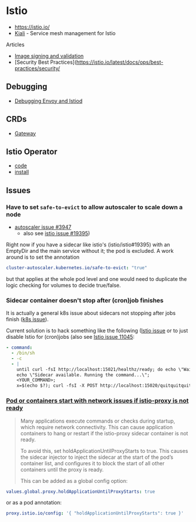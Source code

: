 # Istio

* <https://istio.io/>
* [Kiali](https://kiali.io/) - Service mesh management for Istio

Articles 

* [Image signing and validation](https://istio.io/latest/docs/ops/best-practices/image-signing-validation/)
* [Security Best Practices](https://istio.io/latest/docs/ops/best-practices/security/

## Debugging

* [Debugging Envoy and Istiod](https://istio.io/latest/docs/ops/diagnostic-tools/proxy-cmd/)

## CRDs

* [Gateway](https://istio.io/latest/docs/reference/config/networking/gateway/)

## Istio Operator

* [code](https://github.com/istio/istio/tree/master/operator)
* [install](https://istio.io/latest/docs/setup/install/operator/)

## Issues

### Have to set `safe-to-evict` to allow autoscaler to scale down a node 

* [autoscaler issue #3947](https://github.com/kubernetes/autoscaler/issues/3947)
  * also see [istio issue #19395](https://github.com/istio/istio/issues/19395))

Right now if you have a sidecar like istio's (istio/istio#19395) with an EmptyDir and the main service without it; the pod is excluded. A work around is to set the annotation

```yaml
cluster-autoscaler.kubernetes.io/safe-to-evict: "true"
```

but that applies at the whole pod level and one would need to duplicate the logic checking for volumes to decide true/false.

### Sidecar container doesn't stop after (cron)job finishes

It is actually a general k8s issue about sidecars not stopping after jobs finish ([k8s issue](https://github.com/kubernetes/kubernetes/issues/25908)).

Current solution is to hack something like the following ([Istio issue](https://github.com/istio/istio/issues/6324#issuecomment-760156652) or to just disable Istio for (cron)jobs (also see [Istio issue 11045](https://github.com/istio/istio/issues/11045):

```yaml
- command:
  - /bin/sh
  - -c
  - |
    until curl -fsI http://localhost:15021/healthz/ready; do echo \"Waiting for Sidecar...\"; sleep 3; done;
    echo \"Sidecar available. Running the command...\";
    <YOUR_COMMAND>;
    x=$(echo $?); curl -fsI -X POST http://localhost:15020/quitquitquit && exit $x
```

### [Pod or containers start with network issues if istio-proxy is not ready](https://istio.io/latest/docs/ops/common-problems/injection/#pod-or-containers-start-with-network-issues-if-istio-proxy-is-not-ready)

> Many applications execute commands or checks during startup, which require network connectivity. This can cause application containers to hang or restart if the istio-proxy sidecar container is not ready.
> 
> To avoid this, set holdApplicationUntilProxyStarts to true. This causes the sidecar injector to inject the sidecar at the start of the pod’s container list, and configures it to block the start of all other containers until the proxy is ready.
> 
> This can be added as a global config option:

```yaml
values.global.proxy.holdApplicationUntilProxyStarts: true
```

or as a pod annotation:

```yaml
proxy.istio.io/config: '{ "holdApplicationUntilProxyStarts": true }'
```